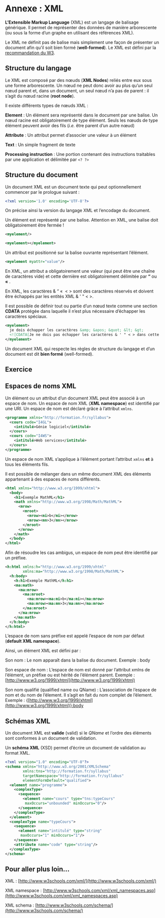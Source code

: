 <a id="annexe-xml"></a>

# Annexe : XML

**L’Extensible Markup Language** (XML) est un langage de balisage
générique. Il permet de représenter des données de manière arborescente
(ou sous la forme d’un graphe en utilisant des références XML).

Le XML ne définit pas de balise mais simplement une façon de présenter
un document afin qu’il soit bien formé (**well-formed**). Le XML est
défini par la [recommandation du W3](http://www.w3.org/TR/xml/).

## Structure du langage

Le XML est composé par des nœuds (**XML Nodes**) reliés entre eux sous
une forme arborescente. Un nœud ne peut donc avoir au plus qu’un seul
nœud parent et, dans un document, un seul nœud n’a pas de parent : il
s’agit du nœud racine (**root node**).

Il existe différents types de nœuds XML :

**Element**
: Un élément sera représenté dans le document par une balise. Un nœud
  racine est obligatoirement de type élément. Seuls les nœuds de type
  élément peuvent avoir des fils (*i.e.* être parent d’un autre nœud)

**Attribute**
: Un attribut permet d’associer une valeur à un élément

**Text**
: Un simple fragment de texte

**Processing instruction**
: Une portion contenant des instructions traitables par une
  application et délimitée par `<? ?>`

## Structure du document

Un document XML est un document texte qui peut optionnellement commencer
par le prologue suivant :

```xml
<?xml version='1.0' encoding='UTF-8'?>
```

On précise ainsi la version du langage XML et l’encodage du document.

Un élément est représenté par une balise. Attention en XML, une balise
doit obligatoirement être fermée !

```xml
<myelement/>
```

```xml
<myelement></myelement>
```

Un attribut est positionné sur la balise ouvrante représentant
l’élément.

```xml
<myelement myattr="value"/>
```

En XML, un attribut a obligatoirement une valeur (qui peut être une
chaîne de caractères vide) et cette dernière est obligatoirement
délimitée par **“** ou **«** .

En XML, les caractères & “ «  < > sont des caractères réservés et doivent
être échappés par les entités XML &amp; &apos; &quot; &lt; &gt;.

Il est possible de définir tout ou partie d’un nœud texte comme une
section **CDATA** protégée dans laquelle il n’est plus nécessaire
d’échapper les caractères spéciaux.

```xml
<myelement>
  je dois échapper les caractères &amp; &apos; &quot; &lt; &gt;
  <![CDATA[Je ne dois pas échapper les caractères & ' " < > dans cette section]]>
</myelement>
```

Un document XML qui respecte les règles de structure du langage et d’un
document est dit **bien formé** (well-formed).

## Exercice

## Espaces de noms XML

Un élément ou un attribut d’un document XML peut être associé à un
espace de nom. Un espace de nom XML (**XML namespace**) est identifié
par une URI. Un espace de nom est déclaré grâce à l’attribut `xmlns`.

```xml
<programme xmlns="http://formation.fr/syllabus">
  <cours code="I4GL">
    <intitulé>Génie logiciel</intitulé>
  </cours>
  <cours code="I4WS">
    <intitulé>Web services</intitulé>
  </cours>
</programme>
```

Un espace de nom XML s’applique à l’élément portant l’attribut `xmlns`
**et** à tous les éléments fils.

Il est possible de mélanger dans un même document XML des éléments
appartenant à des espaces de noms différents.

```xml
<html xmlns="http://www.w3.org/1999/xhtml">
  <body>
    <h1>Exemple MathML</h1>
    <math xmlns="http://www.w3.org/1998/Math/MathML">
      <mrow>
        <mroot>
          <mrow><mi>b</mi></mrow>
          <mrow><mn>3</mn></mrow>
        </mroot>
      </mrow>
    </math>
  </body>
</html>
```

Afin de résoudre les cas ambigus, un espace de nom peut être identifié
par un préfixe.

```xml
<h:html xmlns:h="http://www.w3.org/1999/xhtml"
        xmlns:ma="http://www.w3.org/1998/Math/MathML">
  <h:body>
    <h:h1>Exemple MathML</h:h1>
    <ma:math>
      <ma:mrow>
        <ma:mroot>
          <ma:mrow><ma:mi>b</ma:mi></ma:mrow>
          <ma:mrow><ma:mn>3</ma:mn></ma:mrow>
        </ma:mroot>
      </ma:mrow>
    </ma:math>
  </h:body>
</h:html>
```

L’espace de nom sans préfixe est appelé l’espace de nom par défaut
(**default XML namespace**).

Ainsi, un élément XML est défini par :

Son nom
: Le nom apparaît dans la balise du document.
  Exemple : body

Son espace de nom
: L’espace de nom est donné par l’attribut xmlns de l’élément, un
  préfixe ou est hérité de l’élément parent.
  Exemple : [http://www.w3.org/1999/xhtml](http://www.w3.org/1999/xhtml)

Son nom qualifié (qualified name ou QName)
: L’association de l’espace de nom et du nom de l’élement. Il s’agit
  en fait du nom complet de l’élement.
  Exemple : {[http://www.w3.org/1999/xhtml](http://www.w3.org/1999/xhtml)}:body

## Schémas XML

Un document XML est **valide** (valid) si le *QName* et l’ordre des
éléments sont conformes à un document de validation.

Un **schéma XML** (XSD) permet d’écrire un document de validation au
format XML.

```xml
<?xml version="1.0" encoding="UTF-8"?>
<schema xmlns="http://www.w3.org/2001/XMLSchema"
        xmlns:tns="http://formation.fr/syllabus"
        targetNamespace="http://formation.fr/syllabus"
        elementFormDefault="qualified">
  <element name="programme">
    <complexType>
      <sequence>
        <element name="cours" type="tns:typeCours"
         maxOccurs="unbounded" minOccurs="0"/>
      </sequence>
    </complexType>
  </element>
  <complexType name="typeCours">
    <sequence>
      <element name="intitulé" type="string"
       maxOccurs="1" minOccurs="1"/>
    </sequence>
    <attribute name="code" type="string"/>
  </complexType>
</schema>
```

## Pour aller plus loin…

XML
: [http://www.w3schools.com/xml/](http://www.w3schools.com/xml/)

XML namespace
: [http://www.w3schools.com/xml/xml_namespaces.asp](http://www.w3schools.com/xml/xml_namespaces.asp)

XML schema
: [http://www.w3schools.com/schema/](http://www.w3schools.com/schema/)
